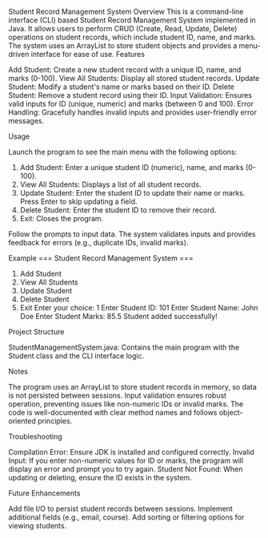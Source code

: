 Student Record Management System
Overview
This is a command-line interface (CLI) based Student Record Management System implemented in Java. It allows users to perform CRUD (Create, Read, Update, Delete) operations on student records, which include student ID, name, and marks. The system uses an ArrayList to store student objects and provides a menu-driven interface for ease of use.
Features

Add Student: Create a new student record with a unique ID, name, and marks (0-100).
View All Students: Display all stored student records.
Update Student: Modify a student's name or marks based on their ID.
Delete Student: Remove a student record using their ID.
Input Validation: Ensures valid inputs for ID (unique, numeric) and marks (between 0 and 100).
Error Handling: Gracefully handles invalid inputs and provides user-friendly error messages.

Usage

Launch the program to see the main menu with the following options:
1. Add Student: Enter a unique student ID (numeric), name, and marks (0-100).
2. View All Students: Displays a list of all student records.
3. Update Student: Enter the student ID to update their name or marks. Press Enter to skip updating a field.
4. Delete Student: Enter the student ID to remove their record.
5. Exit: Closes the program.


Follow the prompts to input data. The system validates inputs and provides feedback for errors (e.g., duplicate IDs, invalid marks).

Example
=== Student Record Management System ===
1. Add Student
2. View All Students
3. Update Student
4. Delete Student
5. Exit
Enter your choice: 1
Enter Student ID: 101
Enter Student Name: John Doe
Enter Student Marks: 85.5
Student added successfully!

Project Structure

StudentManagementSystem.java: Contains the main program with the Student class and the CLI interface logic.

Notes

The program uses an ArrayList to store student records in memory, so data is not persisted between sessions.
Input validation ensures robust operation, preventing issues like non-numeric IDs or invalid marks.
The code is well-documented with clear method names and follows object-oriented principles.

Troubleshooting

Compilation Error: Ensure JDK is installed and configured correctly.
Invalid Input: If you enter non-numeric values for ID or marks, the program will display an error and prompt you to try again.
Student Not Found: When updating or deleting, ensure the ID exists in the system.

Future Enhancements

Add file I/O to persist student records between sessions.
Implement additional fields (e.g., email, course).
Add sorting or filtering options for viewing students.

